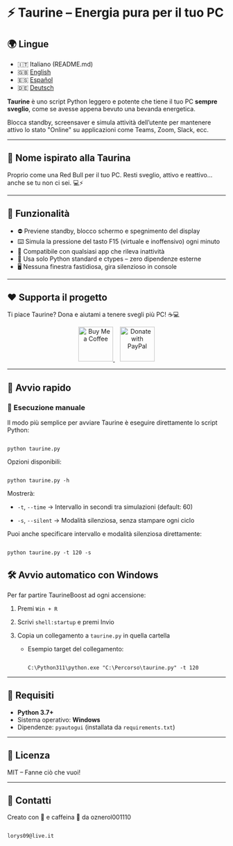 # ⚡ Taurine – Energia pura per il tuo PC

## 🌍 Lingue
- 🇮🇹 Italiano (README.md)
- 🇬🇧 [English](docs/README.en.md)
- 🇪🇸 [Español](docs/README.es.md)
- 🇩🇪 [Deutsch](docs/README.de.md)

**Taurine** è uno script Python leggero e potente che tiene il tuo PC **sempre sveglio**, come se avesse appena bevuto una bevanda energetica.

Blocca standby, screensaver e simula attività dell’utente per mantenere attivo lo stato "Online" su applicazioni come Teams, Zoom, Slack, ecc.

---

## 🐂 Nome ispirato alla **Taurina**

Proprio come una Red Bull per il tuo PC. Resti sveglio, attivo e reattivo... anche se tu non ci sei. 💻⚡

---

## 🧠 Funzionalità

- ⛔ Previene standby, blocco schermo e spegnimento del display
- ⌨️ Simula la pressione del tasto F15 (virtuale e inoffensivo) ogni minuto
- 🧩 Compatibile con qualsiasi app che rileva inattività
- 🐍 Usa solo Python standard e ctypes – zero dipendenze esterne
- 🖥️ Nessuna finestra fastidiosa, gira silenzioso in console

---

## ❤️ Supporta il progetto

Ti piace Taurine? Dona e aiutami a tenere svegli più PC! ☕💻

<p align="center">
  <!-- Buy Me a Coffee -->
  <a href="https://www.buymeacoffee.com/oznerol" style="height: 5rem; width: auto;" target="_blank">
    <img src="https://cdn.buymeacoffee.com/buttons/v2/default-yellow.png" 
         alt="Buy Me a Coffee" 
         style="height: 5rem; width: auto;">
  </a>
  &nbsp;&nbsp;
  <!-- PayPal -->
  <a href="https://www.paypal.com/donate/?hosted_button_id=L95AXFR3LEZ7Q" style="height: 5rem; width: auto;" target="_blank">
    <img src="https://img.shields.io/badge/PayPal-00457C?style=for-the-badge&logo=paypal&logoColor=white" 
         alt="Donate with PayPal" 
         style="height: 5rem; width: auto;">
  </a>
</p>

---

## 🚀 Avvio rapido

### 🔁 Esecuzione manuale

Il modo più semplice per avviare Taurine è eseguire direttamente lo script Python:

```

python taurine.py

```

Opzioni disponibili:

```

python taurine.py -h

```

Mostrerà:

- `-t`, `--time` → Intervallo in secondi tra simulazioni (default: 60)

- `-s`, `--silent` → Modalità silenziosa, senza stampare ogni ciclo

Puoi anche specificare intervallo e modalità silenziosa direttamente:

```

python taurine.py -t 120 -s

```

## 🛠 Avvio automatico con Windows

Per far partire TaurineBoost ad ogni accensione:

1. Premi `Win + R`
2. Scrivi `shell:startup` e premi Invio
3. Copia un collegamento a `taurine.py` in quella cartella

   - Esempio target del collegamento:

     ```

     C:\Python311\python.exe "C:\Percorso\taurine.py" -t 120

     ```

---

## 🔧 Requisiti

- **Python 3.7+**
- Sistema operativo: **Windows**
- Dipendenze: `pyautogui` (installata da `requirements.txt`)

---

## 📄 Licenza

MIT – Fanne ciò che vuoi!

---

## 💬 Contatti

Creato con 💪 e caffeina 🤭 da oznerol001110

```

lorys09@live.it

```
